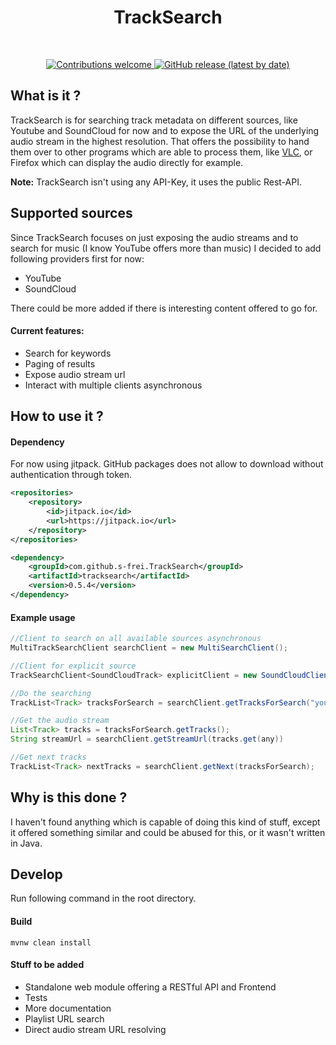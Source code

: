 <div align="center">
  <b><h1>TrackSearch</h1></b><br>
  <p>
  <a href="CONTRIBUTING.md">
  <img alt="Contributions welcome" src="https://img.shields.io/badge/contributions-welcome-brightgreen">
  </a>
  <a href="https://github.com/s-frei/TrackSearch/releases"> 
  <img alt="GitHub release (latest by date)" src="https://img.shields.io/github/v/release/s-frei/tracksearch">
  </a>
  </p>
</div>

## What is it ?

TrackSearch is for searching track metadata on different sources, like Youtube and SoundCloud for now and to expose the
URL of the underlying audio stream in the highest resolution. That offers the possibility to hand them over to other
programs which are able to process them, like [VLC](https://www.videolan.org/vlc/), or Firefox which can display the 
audio directly for example.

**Note:** TrackSearch isn't using any API-Key, it uses the public Rest-API.

## Supported sources

Since TrackSearch focuses on just exposing the audio streams and to search for music (I know YouTube offers more than 
music) I decided to add following providers first for now:

- YouTube
- SoundCloud

There could be more added if there is interesting content offered to go for.

#### Current features:

- Search for keywords
- Paging of results
- Expose audio stream url
- Interact with multiple clients asynchronous

## How to use it ?

#### Dependency

For now using jitpack. GitHub packages does not allow to download without authentication through token.
```xml
<repositories>
    <repository>
        <id>jitpack.io</id>
        <url>https://jitpack.io</url>
    </repository>
</repositories>

<dependency>
    <groupId>com.github.s-frei.TrackSearch</groupId>
    <artifactId>tracksearch</artifactId>
    <version>0.5.4</version>
</dependency>
```

#### Example usage

```java
//Client to search on all available sources asynchronous
MultiTrackSearchClient searchClient = new MultiSearchClient();

//Client for explicit source
TrackSearchClient<SoundCloudTrack> explicitClient = new SoundCloudClient();

//Do the searching
TrackList<Track> tracksForSearch = searchClient.getTracksForSearch("your keywords")

//Get the audio stream
List<Track> tracks = tracksForSearch.getTracks();
String streamUrl = searchClient.getStreamUrl(tracks.get(any))

//Get next tracks
TrackList<Track> nextTracks = searchClient.getNext(tracksForSearch);
```

## Why is this done ?

I haven't found anything which is capable of doing this kind of stuff, except it offered something similar and could
be abused for this, or it wasn't written in Java.


## Develop

Run following command in the root directory.

#### Build

```shell script
mvnw clean install
```

#### Stuff to be added

- Standalone web module offering a RESTful API and Frontend
- Tests
- More documentation
- Playlist URL search
- Direct audio stream URL resolving
